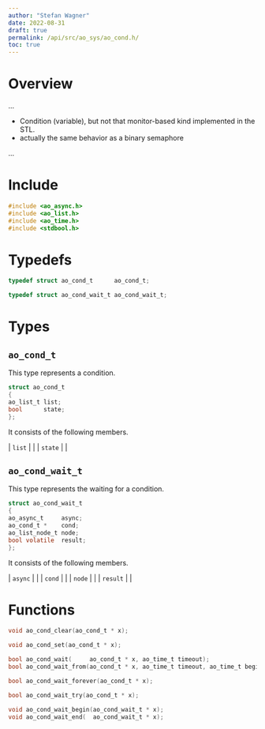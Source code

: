 ```yaml
---
author: "Stefan Wagner"
date: 2022-08-31
draft: true
permalink: /api/src/ao_sys/ao_cond.h/
toc: true
---
```


# Overview

...

- Condition (variable), but not that monitor-based kind implemented in the STL.
- actually the same behavior as a binary semaphore

...

# Include

```c
#include <ao_async.h>
#include <ao_list.h>
#include <ao_time.h>
#include <stdbool.h>
```

# Typedefs

```c
typedef struct ao_cond_t      ao_cond_t;
```

```c
typedef struct ao_cond_wait_t ao_cond_wait_t;
```

# Types

## `ao_cond_t`

This type represents a condition.

```c
struct ao_cond_t
{
ao_list_t list;
bool      state;
};
```

It consists of the following members.

| `list` | |
| `state` | |

## `ao_cond_wait_t`

This type represents the waiting for a condition.

```c
struct ao_cond_wait_t
{
ao_async_t     async;
ao_cond_t *    cond;
ao_list_node_t node;
bool volatile  result;
};
```

It consists of the following members.

| `async` | |
| `cond` | |
| `node` | |
| `result` | |

# Functions

```c
void ao_cond_clear(ao_cond_t * x);
```

```c
void ao_cond_set(ao_cond_t * x);
```

```c
bool ao_cond_wait(     ao_cond_t * x, ao_time_t timeout);
bool ao_cond_wait_from(ao_cond_t * x, ao_time_t timeout, ao_time_t beginning);
```

```c
bool ao_cond_wait_forever(ao_cond_t * x);
```

```c
bool ao_cond_wait_try(ao_cond_t * x);
```

```c
void ao_cond_wait_begin(ao_cond_wait_t * x);
void ao_cond_wait_end(  ao_cond_wait_t * x);
```
